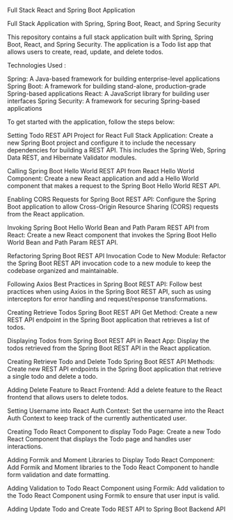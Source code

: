 Full Stack React and Spring Boot Application

Full Stack Application with Spring, Spring Boot, React, and Spring Security

This repository contains a full stack application built with Spring, Spring Boot, React, and Spring Security. The application is a Todo list app that allows users to create, read, update, and delete todos.

Technologies Used :

Spring: A Java-based framework for building enterprise-level applications
Spring Boot: A framework for building stand-alone, production-grade Spring-based applications
React: A JavaScript library for building user interfaces
Spring Security: A framework for securing Spring-based applications


To get started with the application, follow the steps below:

Setting Todo REST API Project for React Full Stack Application:
Create a new Spring Boot project and configure it to include the necessary dependencies for building a REST API. This includes the Spring Web, Spring Data REST, and Hibernate Validator modules.

Calling Spring Boot Hello World REST API from React Hello World Component:
Create a new React application and add a Hello World component that makes a request to the Spring Boot Hello World REST API.

Enabling CORS Requests for Spring Boot REST API:
Configure the Spring Boot application to allow Cross-Origin Resource Sharing (CORS) requests from the React application.

Invoking Spring Boot Hello World Bean and Path Param REST API from React:
Create a new React component that invokes the Spring Boot Hello World Bean and Path Param REST API.

Refactoring Spring Boot REST API Invocation Code to New Module:
Refactor the Spring Boot REST API invocation code to a new module to keep the codebase organized and maintainable.

Following Axios Best Practices in Spring Boot REST API:
Follow best practices when using Axios in the Spring Boot REST API, such as using interceptors for error handling and request/response transformations.

Creating Retrieve Todos Spring Boot REST API Get Method:
Create a new REST API endpoint in the Spring Boot application that retrieves a list of todos.

Displaying Todos from Spring Boot REST API in React App:
Display the todos retrieved from the Spring Boot REST API in the React application.

Creating Retrieve Todo and Delete Todo Spring Boot REST API Methods:
Create new REST API endpoints in the Spring Boot application that retrieve a single todo and delete a todo.

Adding Delete Feature to React Frontend:
Add a delete feature to the React frontend that allows users to delete todos.

Setting Username into React Auth Context:
Set the username into the React Auth Context to keep track of the currently authenticated user.

Creating Todo React Component to display Todo Page:
Create a new Todo React Component that displays the Todo page and handles user interactions.

Adding Formik and Moment Libraries to Display Todo React Component:
Add Formik and Moment libraries to the Todo React Component to handle form validation and date formatting.

Adding Validation to Todo React Component using Formik:
Add validation to the Todo React Component using Formik to ensure that user input is valid.

Adding Update Todo and Create Todo REST API to Spring Boot Backend API